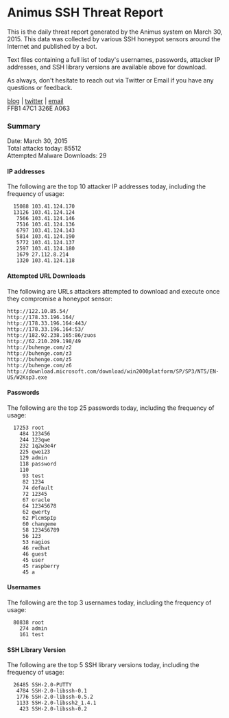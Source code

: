 # Animus SSH Threat Report

This is the daily threat report generated by the Animus system on March 30, 2015. This data was collected by various SSH honeypot sensors around the Internet and published by a bot.  

Text files containing a full list of today's usernames, passwords, attacker IP addresses, and SSH library versions are available above for download.  

As always, don't hesitate to reach out via Twitter or Email if you have any questions or feedback.  

[blog](http://morris.guru) | [twitter](https://twitter.com/andrew___morris) | [email](mailto:andrew@morris.guru)  
FFB1 47C1 326E A063  

### Summary

Date: March 30, 2015  
Total attacks today: 85512  
Attempted Malware Downloads: 29 

#### IP addresses
The following are the top 10 attacker IP addresses today, including the frequency of usage:
```
  15088 103.41.124.170
  13126 103.41.124.124
   7566 103.41.124.146
   7516 103.41.124.136
   6797 103.41.124.143
   5814 103.41.124.190
   5772 103.41.124.137
   2597 103.41.124.180
   1679 27.112.8.214
   1320 103.41.124.118
```

#### Attempted URL Downloads
The following are URLs attackers attempted to download and execute once they compromise a honeypot sensor:
```
http://122.10.85.54/
http://178.33.196.164/
http://178.33.196.164:443/
http://178.33.196.164:53/
http://182.92.238.165:86/zuos
http://62.210.209.198/49
http://buhenge.com/z2
http://buhenge.com/z3
http://buhenge.com/z5
http://buhenge.com/z6
http://download.microsoft.com/download/win2000platform/SP/SP3/NT5/EN-US/W2Ksp3.exe
```

#### Passwords
The following are the top 25 passwords today, including the frequency of usage:
```
  17253 root
    484 123456
    244 123qwe
    232 1q2w3e4r
    225 qwe123
    129 admin
    118 password
    110 
     93 test
     82 1234
     74 default
     72 12345
     67 oracle
     64 12345678
     62 qwerty
     62 PlcmSpIp
     60 changeme
     58 123456789
     56 123
     53 nagios
     46 redhat
     46 guest
     45 user
     45 raspberry
     45 a
```

#### Usernames
The following are the top 3 usernames today, including the frequency of usage:
```
  80838 root
    274 admin
    161 test
```

#### SSH Library Version
The following are the top 5 SSH library versions today, including the frequency of usage:
```
  26485 SSH-2.0-PUTTY
   4784 SSH-2.0-libssh-0.1
   1776 SSH-2.0-libssh-0.5.2
   1133 SSH-2.0-libssh2_1.4.1
    423 SSH-2.0-libssh-0.2
```
